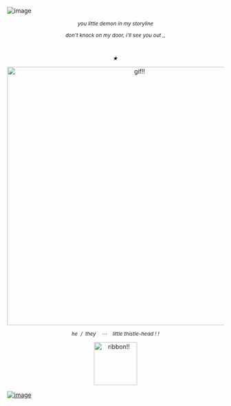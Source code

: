 ![image](https://media.discordapp.net/attachments/1112910965856550964/1281750727055900693/792_Sem_Titulo_20240906195654.png?ex=66e220e3&is=66e0cf63&hm=2266152e3689828df645203459c58cf86bec914171142045927cbf756c8708ea&=&format=webp&quality=lossless&width=1025&height=64)

<div align="center" style="font-size: 12px;">
<p><i>you little demon in my storyline</i></p>
<p><i>don't knock on my door, i'll see you out ,,</i></p>
<p><i> ͏͏ ͏͏</i></p>
<p><i>★</i></p>
</div>

<div align="center">
<img src="https://media.discordapp.net/attachments/1112910965856550964/1281688477318254715/ezgif.com-animated-gif-maker_5.gif?ex=66e1e6e9&is=66e09569&hm=671d3337f19488092d4321781c1ed6bc6b335fc89a9596da49016d2feb5df630&=&width=756&height=473" alt="gif!!" width="600">
</div>

<div align="center" style="font-size: 12px;">
 <p><i>he ͏͏ / ͏͏ they͏ ͏͏͏ ͏͏ ͏͏͏ ͏͏⋯ ͏͏͏ ͏͏ ͏͏͏ ͏͏little thistle-head ! !</i></p>
</div>

<div align="center">
<a href="https://thstle.carrd.co" target="_blank">
<img src="https://media.discordapp.net/attachments/1112910965856550964/1281750727395643422/793_Sem_Titulo_20240905232729.png?ex=66e220e3&is=66e0cf63&hm=6947adfd6a41dff708dc5d8cff187416f71266b011a42ee9223fff8bc298c3ad&=&format=webp&quality=lossless&width=473&height=473" alt="ribbon!!" width="100">
</div>

![image](https://media.discordapp.net/attachments/1112910965856550964/1281750726695194634/792_Sem_Titulo_20240906195927.png?ex=66e220e3&is=66e0cf63&hm=5a27dc2d731f941af93e594c6aff065bfe1f188fb1e35e3d397e0a126e331dae&=&format=webp&quality=lossless&width=1025&height=64)
